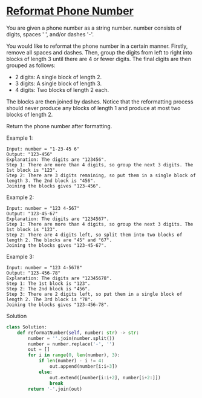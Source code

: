 # [Reformat Phone Number](https://leetcode.com/problems/reformat-phone-number/)

You are given a phone number as a string number. number consists of digits, spaces ' ', and/or dashes '-'.

You would like to reformat the phone number in a certain manner. Firstly, remove all spaces and dashes. Then, group the 
digits from left to right into blocks of length 3 until there are 4 or fewer digits. The final digits are then grouped 
as follows:

- 2 digits: A single block of length 2.
- 3 digits: A single block of length 3.
- 4 digits: Two blocks of length 2 each.

The blocks are then joined by dashes. Notice that the reformatting process should never produce any blocks of length 1 
and produce at most two blocks of length 2.

Return the phone number after formatting.

Example 1:
```
Input: number = "1-23-45 6"
Output: "123-456"
Explanation: The digits are "123456".
Step 1: There are more than 4 digits, so group the next 3 digits. The 1st block is "123".
Step 2: There are 3 digits remaining, so put them in a single block of length 3. The 2nd block is "456".
Joining the blocks gives "123-456".
```
Example 2:
```
Input: number = "123 4-567"
Output: "123-45-67"
Explanation: The digits are "1234567".
Step 1: There are more than 4 digits, so group the next 3 digits. The 1st block is "123".
Step 2: There are 4 digits left, so split them into two blocks of length 2. The blocks are "45" and "67".
Joining the blocks gives "123-45-67".
```
Example 3:
```
Input: number = "123 4-5678"
Output: "123-456-78"
Explanation: The digits are "12345678".
Step 1: The 1st block is "123".
Step 2: The 2nd block is "456".
Step 3: There are 2 digits left, so put them in a single block of length 2. The 3rd block is "78".
Joining the blocks gives "123-456-78".
```
Solution
```python
class Solution:
    def reformatNumber(self, number: str) -> str:
        number = ''.join(number.split())
        number = number.replace('-', '')
        out = []
        for i in range(0, len(number), 3):
            if len(number) - i != 4:
                out.append(number[i:i+3])
            else:
                out.extend([number[i:i+2], number[i+2:]])
                break
        return '-'.join(out)
```